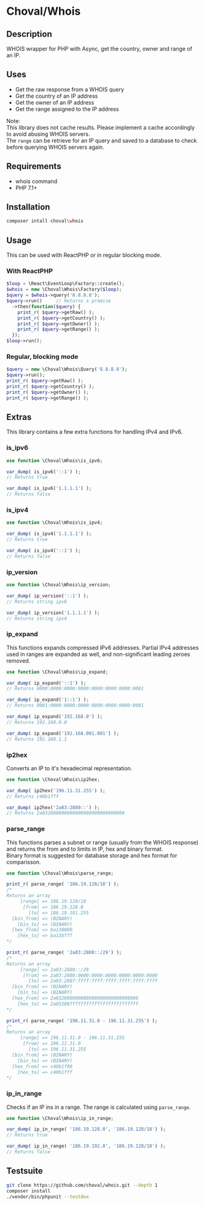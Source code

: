 # Choval/Whois

## Description

WHOIS wrapper for PHP with Async, get the country, owner and range of an IP.


## Uses

* Get the raw response from a WHOIS query
* Get the country of an IP address
* Get the owner of an IP address
* Get the range assigned to the IP address

Note:  
This library does not cache results. Please implement a cache accordingly to avoid abusing WHOIS servers.  
The `range` can be retrieve for an IP query and saved to a database to check before querying WHOIS servers again.


## Requirements

* whois command
* PHP 7.1+


## Installation

```sh
composer intall choval\whois
```


## Usage

This can be used with ReactPHP or in regular blocking mode.

### With ReactPHP

```php
$loop = \React\EventLoop\Factory::create();
$whois = new \Choval\Whois\Factory($loop);
$query = $whois->query('8.8.8.8');
$query->run()     // Returns a promise
  ->then(function($query) {
    print_r( $query->getRaw() );
    print_r( $query->getCountry() );
    print_r( $query->getOwner() );
    print_r( $query->getRange() );
  });
$loop->run();
```

### Regular, blocking mode

```php
$query = new \Choval\Whois\Query('8.8.8.8');
$query->run();
print_r( $query->getRaw() );
print_r( $query->getCountry() );
print_r( $query->getOwner() );
print_r( $query->getRange() );
```


## Extras

This library contains a few extra functions for handling IPv4 and IPv6.

### is\_ipv6

```php
use function \Choval\Whois\is_ipv6;

var_dump( is_ipv6('::1') );
// Returns true

var_dump( is_ipv6('1.1.1.1') );
// Returns false
```

### is\_ipv4

```php
use function \Choval\Whois\is_ipv4;

var_dump( is_ipv4('1.1.1.1') );
// Returns true

var_dump( is_ipv4('::1') );
// Returns false
```

### ip\_version

```php
use function \Choval\Whois\ip_version;

var_dump( ip_version('::1') );
// Returns string ipv6

var_dump( ip_version('1.1.1.1') );
// Returns string ipv4
```

### ip\_expand

This functions expands compressed IPv6 addresses.
Partial IPv4 addresses used in ranges are expanded as well, and non-significant leading zeroes removed.

```php
use function \Choval\Whois\ip_expand;

var_dump( ip_expand('::1') );
// Returns 0000:0000:0000:0000:0000:0000:0000:0001

var_dump( ip_expand('1::1') );
// Returns 0001:0000:0000:0000:0000:0000:0000:0001

var_dump( ip_expand('192.168.0') );
// Returns 192.168.0.0

var_dump( ip_expand('192.168.001.001') );
// Returns 192.168.1.1
```

### ip2hex

Converts an IP to it's hexadecimal representation.

```php
use function \Choval\Whois\ip2hex;

var_dump( ip2hex('196.11.31.255') );
// Returns c40b1fff

var_dump( ip2hex('2a03:2880::') );
// Returns 2a032880000000000000000000000000
```

### parse\_range

This functions parses a subnet or range (usually from the WHOIS response) and returns the from and to limits in IP, hex and binary format.  
Binary format is suggested for database storage and hex format for comparisson.

```php
use function \Choval\Whois\parse_range;

print_r( parse_range( '186.19.128/18') );
/*
Returns an array
     [range] => 186.19.128/18
      [from] => 186.19.128.0
        [to] => 186.19.191.255
  [bin_from] => (BINARY)
    [bin_to] => (BINARY)
  [hex_from] => ba138000
    [hex_to] => ba13bfff
*/

print_r( parse_range( '2a03:2880::/29') );
/*
Returns an array
     [range] => 2a03:2880::/29
      [from] => 2a03:2880:0000:0000:0000:0000:0000:0000
        [to] => 2a03:2887:ffff:ffff:ffff:ffff:ffff:ffff
  [bin_from] => (BINARY)
    [bin_to] => (BINARY)
  [hex_from] => 2a032880000000000000000000000000
    [hex_to] => 2a032887ffffffffffffffffffffffff
*/

print_r( parse_range( '196.11.31.0 - 196.11.31.255') );
/*
Returns an array
     [range] => 196.11.31.0 - 196.11.31.255
      [from] => 196.11.31.0
        [to] => 196.11.31.255
  [bin_from] => (BINARY)
    [bin_to] => (BINARY)
  [hex_from] => c40b1f00
    [hex_to] => c40b1fff
*/
```

### ip\_in\_range

Checks if an IP ins in a range. The range is calculated using `parse_range`.

```php
use function \Choval\Whois\ip_in_range;

var_dump( ip_in_range( '186.19.128.0', '186.19.128/18') );
// Returns true

var_dump( ip_in_range( '186.19.192.0', '186.19.128/18') );
// Returns false
```


## Testsuite

```sh
git clone https://github.com/choval/whois.git --depth 1
composer install
./vendor/bin/phpunit --testdox
```


